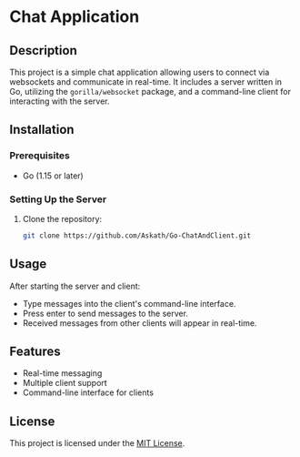 # Chat Application

## Description

This project is a simple chat application allowing users to connect via websockets and communicate in real-time. It includes a server written in Go, utilizing the `gorilla/websocket` package, and a command-line client for interacting with the server.

## Installation

### Prerequisites

- Go (1.15 or later)

### Setting Up the Server

1. Clone the repository:
   ```bash
   git clone https://github.com/Askath/Go-ChatAndClient.git
   ```

## Usage

After starting the server and client:

- Type messages into the client's command-line interface.
- Press enter to send messages to the server.
- Received messages from other clients will appear in real-time.

## Features

- Real-time messaging
- Multiple client support
- Command-line interface for clients

## License

This project is licensed under the [MIT License](LICENSE).
